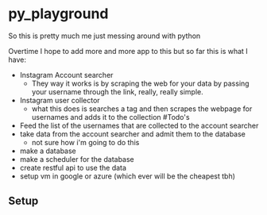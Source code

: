 # py_playground

So this is pretty much me just messing around with python

Overtime I hope to add more and more app to this but so far this is what I have:
- Instagram Account searcher
  - They way it works is by scraping the web for your data by passing your username through the link, really, really simple.
- Instagram user collector
  - what this does is searches a tag and then scrapes the webpage for usernames and adds it to the collection
#Todo's
- Feed the list of the usernames that are collected to the account searcher
- take data from the account searcher and admit them to the database
  - not sure how i'm going to do this
- make a database
- make a scheduler for the database
- create restful api to use the data
- setup vm in google or azure (which ever will be the cheapest tbh)

## Setup
